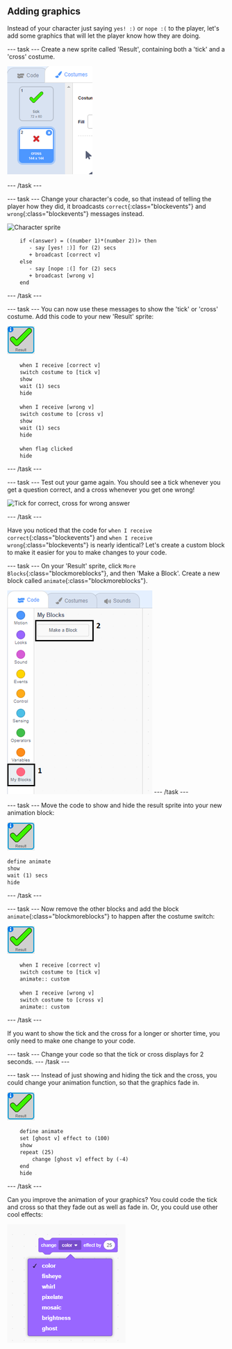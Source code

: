 ## Adding graphics

Instead of your character just saying `yes! :)` or `nope :(` to the player, let's add some graphics that will let the player know how they are doing.

--- task ---
Create a new sprite called 'Result', containing both a 'tick' and a 'cross' costume.

![Sprite with tick and cross costumes](images/brain-result.png)

--- /task ---

--- task ---
Change your character's code, so that instead of telling the player how they did, it broadcasts `correct`{:class="blockevents"} and `wrong`{:class="blockevents"} messages instead.

![Character sprite](images/character-sprite.png)

```blocks
    if <(answer) = ((number 1)*(number 2))> then
	   - say [yes! :)] for (2) secs
       + broadcast [correct v]
	else
	   - say [nope :(] for (2) secs
       + broadcast [wrong v]
	end
```

--- /task ---

--- task ---
You can now use these messages to show the 'tick' or 'cross' costume. Add this code to your new 'Result' sprite:

![Result sprite](images/result-sprite.png)

```blocks
    when I receive [correct v]
    switch costume to [tick v]
    show
    wait (1) secs
    hide

    when I receive [wrong v]
    switch costume to [cross v]
    show
    wait (1) secs
    hide

    when flag clicked
    hide
```

--- /task ---

--- task ---
Test out your game again. You should see a tick whenever you get a question correct, and a cross whenever you get one wrong!

![Tick for correct, cross for wrong answer](images/brain-test-answer.png)

--- /task ---


Have you noticed that the code for `when I receive correct`{:class="blockevents"} and `when I receive wrong`{:class="blockevents"} is nearly identical? Let's create a custom block to make it easier for you to make changes to your code.

--- task ---
On your 'Result' sprite, click `More Blocks`{:class="blockmoreblocks"}, and then 'Make a Block'. Create a new block called `animate`{:class="blockmoreblocks"}.

![Create a block called animate](images/brain-animate-function.png)
--- /task ---

--- task ---
Move the code to show and hide the result sprite into your new animation block:

![Result sprite](images/result-sprite.png)

```blocks
define animate
show
wait (1) secs
hide
```
--- /task ---

--- task ---
Now remove the other blocks and add the block `animate`{:class="blockmoreblocks"} to happen after the costume switch:

![Result sprite](images/result-sprite.png)

```blocks
    when I receive [correct v]
    switch costume to [tick v]
    animate:: custom

    when I receive [wrong v]
    switch costume to [cross v]
    animate:: custom
```

--- /task ---

If you want to show the tick and the cross for a longer or shorter time, you only need to make one change to your code.

--- task ---
Change your code so that the tick or cross displays for 2 seconds.
--- /task ---

--- task ---
Instead of just showing and hiding the tick and the cross, you could change your animation function, so that the graphics fade in.

![Result sprite](images/result-sprite.png)

```blocks
	define animate
	set [ghost v] effect to (100)
	show
	repeat (25)
		change [ghost v] effect by (-4)
	end
	hide
```
--- /task ---

Can you improve the animation of your graphics? You could code the tick and cross so that they fade out as well as fade in. Or, you could use other cool effects:

![screenshot](images/brain-effects.png)
